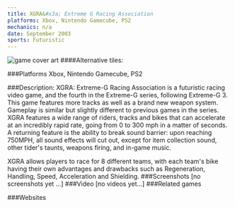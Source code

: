 ```yaml
---
title: XGRA&#x3a; Extreme G Racing Association
platforms: Xbox, Nintendo Gamecube, PS2
mechanics: n/a
date: September 2003
sports: Futuristic
---
```

![game cover art](//images.igdb.com/igdb/image/upload/t_cover_big/hxgff8pznlrbk3cyogro.jpg "Logo Title Text 1")
####Alternative tiles:

###Platforms
Xbox, Nintendo Gamecube, PS2

###Description:
XGRA: Extreme-G Racing Association is a futuristic racing video game, and the fourth in the Extreme-G series, following Extreme-G 3. This game features more tracks as well as a brand new weapon system. 
Gameplay is similar but slightly different to previous games in the series. XGRA features a wide range of riders, tracks and bikes that can accelerate at an incredibly rapid rate, going from 0 to 300 mph in a matter of seconds. A returning feature is the ability to break sound barrier: upon reaching 750MPH, all sound effects will cut out, except for item collection sound, other tider's taunts, weapons firing, and in-game music. 
 
XGRA allows players to race for 8 different teams, with each team's bike having their own advantages and drawbacks such as Regeneration, Handling, Speed, Acceleration and Shielding.
###Screenshots
[no screenshots yet ...]
###Video
[no videos yet...]
###Related games

###Websites

